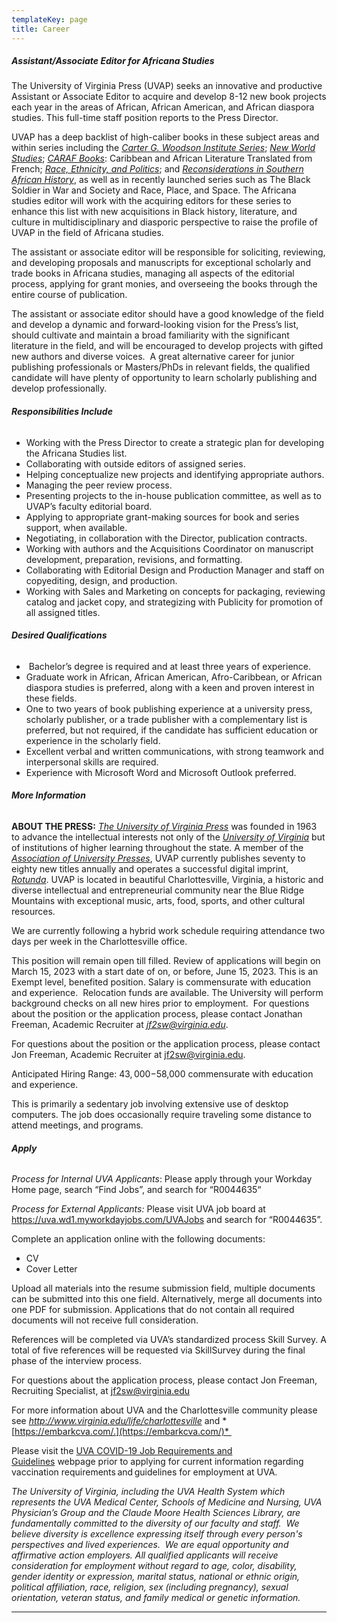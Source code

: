 ```yaml
---
templateKey: page
title: Career
---
```

##### <a name="acq"></a> Assistant/Associate Editor for Africana Studies

The University of Virginia Press (UVAP) seeks an innovative and productive Assistant or Associate Editor to acquire and develop 8-12 new book projects each year in the areas of African, African American, and African diaspora studies. This full-time staff position reports to the Press Director. 

UVAP has a deep backlist of high-caliber books in these subject areas and within series including the *[Carter G. Woodson Institute Series](https://www.upress.virginia.edu/series/CGW)*; *[New World Studies](https://www.upress.virginia.edu/series/NWS)*; *[CARAF Books](https://www.upress.virginia.edu/series/CAR)*: Caribbean and African Literature Translated from French; *[Race, Ethnicity, and Politics](https://www.upress.virginia.edu/series/REP)*; and *[Reconsiderations in Southern African History](https://www.upress.virginia.edu/series/RSAH)*, as well as in recently launched series such as The Black Soldier in War and Society and Race, Place, and Space. The Africana studies editor will work with the acquiring editors for these series to enhance this list with new acquisitions in Black history, literature, and culture in multidisciplinary and diasporic perspective to raise the profile of UVAP in the field of Africana studies. 

The assistant or associate editor will be responsible for soliciting, reviewing, and developing proposals and manuscripts for exceptional scholarly and trade books in Africana studies, managing all aspects of the editorial process, applying for grant monies, and overseeing the books through the entire course of publication. 

The assistant or associate editor should have a good knowledge of the field and develop a dynamic and forward-looking vision for the Press’s list, should cultivate and maintain a broad familiarity with the significant literature in the field, and will be encouraged to develop projects with gifted new authors and diverse voices.  A great alternative career for junior publishing professionals or Masters/PhDs in relevant fields, the qualified candidate will have plenty of opportunity to learn scholarly publishing and develop professionally. 

###### **Responsibilities Include**

* Working with the Press Director to create a strategic plan for developing the Africana Studies list. 
* Collaborating with outside editors of assigned series.
* Helping conceptualize new projects and identifying appropriate authors.
* Managing the peer review process. 
* Presenting projects to the in-house publication committee, as well as to UVAP’s faculty editorial board. 
* Applying to appropriate grant-making sources for book and series support, when available. 
* Negotiating, in collaboration with the Director, publication contracts. 
* Working with authors and the Acquisitions Coordinator on manuscript development, preparation, revisions, and formatting.
* Collaborating with Editorial Design and Production Manager and staff on copyediting, design, and production. 
* Working with Sales and Marketing on concepts for packaging, reviewing catalog and jacket copy, and strategizing with Publicity for promotion of all assigned titles.  

###### **Desired Qualifications**

*  Bachelor’s degree is required and at least three years of experience.
* Graduate work in African, African American, Afro-Caribbean, or African diaspora studies is preferred, along with a keen and proven interest in these fields. 
* One to two years of book publishing experience at a university press, scholarly publisher, or a trade publisher with a complementary list is preferred, but not required, if the candidate has sufficient education or experience in the scholarly field.
* Excellent verbal and written communications, with strong teamwork and interpersonal skills are required. 
* Experience with Microsoft Word and Microsoft Outlook preferred. 

###### **More Information**

**ABOUT THE PRESS:** *[The University of Virginia Press](https://www.upress.virginia.edu/)* was founded in 1963 to advance the intellectual interests not only of the *[University of Virginia](http://www.virginia.edu/)* but of institutions of higher learning throughout the state. A member of the *[Association of University Presses](http://aaupnet.org/)*, UVAP currently publishes seventy to eighty new titles annually and operates a successful digital imprint, *[Rotunda](https://www.upress.virginia.edu/rotunda)*. UVAP is located in beautiful Charlottesville, Virginia, a historic and diverse intellectual and entrepreneurial community near the Blue Ridge Mountains with exceptional music, arts, food, sports, and other cultural resources.

We are currently following a hybrid work schedule requiring attendance two days per week in the Charlottesville office. 

This position will remain open till filled. Review of applications will begin on March 15, 2023 with a start date of on, or before, June 15, 2023. This is an Exempt level, benefited position. Salary is commensurate with education and experience.  Relocation funds are available. The University will perform background checks on all new hires prior to employment.  For questions about the position or the application process, please contact Jonathan Freeman, Academic Recruiter at *[jf2sw@virginia.edu](mailto:jf2sw@virginia.edu)*.   

For questions about the position or the application process, please contact Jon Freeman, Academic Recruiter at [jf2sw@virginia.edu](mailto:jf2sw@virginia.edu).  

Anticipated Hiring Range: $43,000-$58,000 commensurate with education and experience.  

This is primarily a sedentary job involving extensive use of desktop computers. The job does occasionally require traveling some distance to attend meetings, and programs. 



###### **Apply**

*Process for Internal UVA Applicants*: Please apply through your Workday Home page, search “Find Jobs”, and search for “R0044635“ 

*Process for External Applicants:* Please visit UVA job board at <https://uva.wd1.myworkdayjobs.com/UVAJobs> and search for “R0044635”.  

Complete an application online with the following documents:

* CV
* Cover Letter

Upload all materials into the resume submission field, multiple documents can be submitted into this one field. Alternatively, merge all documents into one PDF for submission. Applications that do not contain all required documents will not receive full consideration.

References will be completed via UVA’s standardized process Skill Survey. A total of five references will be requested via SkillSurvey during the final phase of the interview process. 

For questions about the application process, please contact Jon Freeman, Recruiting Specialist, at jf2sw@virginia.edu  

For more information about UVA and the Charlottesville community please see *<http://www.virginia.edu/life/charlottesville>* and *[https://embarkcva.com/.](https://embarkcva.com/)* 

Please visit the [UVA COVID-19 Job Requirements and Guidelines](https://hr.virginia.edu/uva-covid-19-job-requirements-and-guidelines) webpage prior to applying for current information regarding vaccination requirements and guidelines for employment at UVA.

*The University of Virginia, including the UVA Health System which represents the UVA Medical Center, Schools of Medicine and Nursing, UVA Physician’s Group and the Claude Moore Health Sciences Library,* *are fundamentally committed to the diversity of our faculty and staff.  We believe diversity is excellence expressing itself through every person's perspectives and lived experiences.  We are equal opportunity and affirmative action employers. All qualified applicants will receive consideration for employment without regard to age, color, disability, gender identity or expression, marital status, national or ethnic origin, political affiliation, race, religion, sex (including pregnancy), sexual orientation, veteran status, and family medical or genetic information.*



- - -